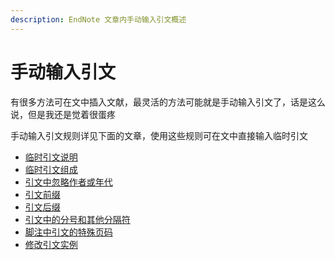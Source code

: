 ```yaml
---
description: EndNote 文章内手动输入引文概述
---
```


# 手动输入引文

有很多方法可在文中插入文献，最灵活的方法可能就是手动输入引文了，话是这么说，但是我还是觉着很蛋疼

手动输入引文规则详见下面的文章，使用这些规则可在文中直接输入临时引文

* [临时引文说明](notes-about-temporary-citations.md)
* [临时引文组成](components-of-a-temporary-citation.md)
* [引文中忽略作者或年代](omitting-authors-or-years-from-citations.md)
* [引文前缀](citation-prefixes.md)
* [引文后缀](citation-suffixes.md)
* [引文中的分号和其他分隔符](including-semicolons-and-other-citation-delimiters-in-a-citation.md)
* [脚注中引文的特殊页码](citing-specific-page-numbers-in-footnotes.md)
* [修改引文实例](examples-of-modified-citations.md)

